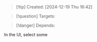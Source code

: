 
>[!tip] Created: [2024-12-19 Thu 16:42]

>[!question] Targets: 

>[!danger] Depends: 

In the UI, select some 